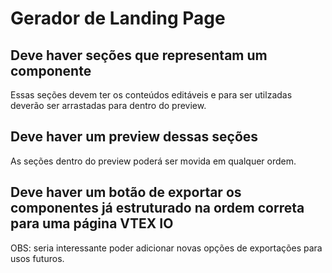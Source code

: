 # Gerador de Landing Page

## Deve haver seções que representam um componente

Essas seções devem ter os conteúdos editáveis e para ser utilzadas deverão ser arrastadas para dentro do preview.

## Deve haver um preview dessas seções

As seções dentro do preview poderá ser movida em qualquer ordem.

## Deve haver um botão de exportar os componentes já estruturado na ordem correta para uma página VTEX IO

OBS: seria interessante poder adicionar novas opções de exportações para usos  futuros.